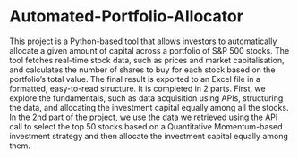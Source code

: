 # Automated-Portfolio-Allocator

This project is a Python-based tool that allows investors to automatically allocate a given amount of capital across a portfolio of S&P 500 stocks. The tool fetches real-time stock data, such as prices and market capitalisation, and calculates the number of shares to buy for each stock based on the portfolio’s total value. The final result is exported to an Excel file in a formatted, easy-to-read structure. It is completed in 2 parts. First, we explore the fundamentals, such as data acquisition using APIs, structuring the data, and allocating the investment capital equally among all the stocks. In the 2nd part of the project, we use the data we retrieved using the API call to select the top 50 stocks based on a Quantitative Momentum-based investment strategy and then allocate the investment capital equally among them.
